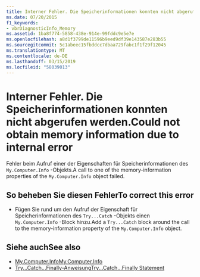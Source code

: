 ```yaml
---
title: Interner Fehler. Die Speicherinformationen konnten nicht abgerufen werden.
ms.date: 07/20/2015
f1_keywords:
- vbrDiagnosticInfo_Memory
ms.assetid: 1ba8f774-5858-438e-914e-99fddc9e5e7e
ms.openlocfilehash: a8d1f3799de11596b9eed9df39e143587e283b55
ms.sourcegitcommit: 5c1abeec15fbddcc7dbaa729fabc1f1f29f12045
ms.translationtype: MT
ms.contentlocale: de-DE
ms.lasthandoff: 03/15/2019
ms.locfileid: "58039013"
---
```

# <a name="could-not-obtain-memory-information-due-to-internal-error"></a><span data-ttu-id="07093-102">Interner Fehler. Die Speicherinformationen konnten nicht abgerufen werden.</span><span class="sxs-lookup"><span data-stu-id="07093-102">Could not obtain memory information due to internal error</span></span>
<span data-ttu-id="07093-103">Fehler beim Aufruf einer der Eigenschaften für Speicherinformationen des `My.Computer.Info` -Objekts.</span><span class="sxs-lookup"><span data-stu-id="07093-103">A call to one of the memory-information properties of the `My.Computer.Info` object failed.</span></span>  
  
## <a name="to-correct-this-error"></a><span data-ttu-id="07093-104">So beheben Sie diesen Fehler</span><span class="sxs-lookup"><span data-stu-id="07093-104">To correct this error</span></span>  
  
-   <span data-ttu-id="07093-105">Fügen Sie rund um den Aufruf der Eigenschaft für Speicherinformationen des `Try...Catch` -Objekts einen `My.Computer.Info` -Block hinzu.</span><span class="sxs-lookup"><span data-stu-id="07093-105">Add a `Try...Catch` block around the call to the memory-information property of the `My.Computer.Info` object.</span></span>  
  
## <a name="see-also"></a><span data-ttu-id="07093-106">Siehe auch</span><span class="sxs-lookup"><span data-stu-id="07093-106">See also</span></span>

- [<span data-ttu-id="07093-107">My.Computer.Info</span><span class="sxs-lookup"><span data-stu-id="07093-107">My.Computer.Info</span></span>](xref:Microsoft.VisualBasic.Devices.ComputerInfo)
- [<span data-ttu-id="07093-108">Try...Catch...Finally-Anweisung</span><span class="sxs-lookup"><span data-stu-id="07093-108">Try...Catch...Finally Statement</span></span>](../../visual-basic/language-reference/statements/try-catch-finally-statement.md)
